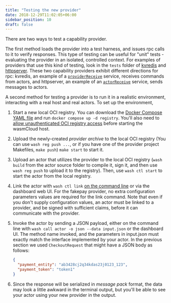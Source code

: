 ```yaml
---
title: "Testing the new provider"
date: 2018-12-29T11:02:05+06:00
sidebar_position: 10
draft: false
---
```


There are two ways to test a capability provider.

The first method loads the provider into a test harness, and issues rpc calls to it to verify responses. This type of testing can be useful for "unit" tests - evaluating the provider in an isolated, controlled context. For examples of providers that use this kind of testing, look in the `tests` folder of [kvredis](https://github.com/wasmCloud/capability-providers/tree/main/kvredis) and [httpserver](https://github.com/wasmCloud/capability-providers/tree/main/httpserver-rs). These two capability providers exhibit different directions for rpc: kvredis, an example of a [`providerReceive`](/docs/hosts/abis/wasmbus/interfaces/traits#wasmbus) service, receives commands from actors, and httpserver, an example of an [`actorReceive`](/docs/hosts/abis/wasmbus/interfaces/traits#wasmbus) service, sends messages to actors.

A second method for testing a provider is to run it in a realistic environment, interacting with a real host and real actors. To set up the environment,

1. Start a new local OCI registry. You can download the [Docker Compose YAML file](https://github.com/wasmCloud/examples/blob/main/docker/docker-compose.yml) and run `docker compose up -d registry`. You'll also need to [allow unauthenticated OCI registry access](/docs/fundamentals/workflow/#allowing-unauthenticated-oci-registry-access) before starting the wasmCloud host.

2. Upload the newly-created _provider archive_ to the local OCI registry (You can use `wash reg push ...`, or if you have one of the provider project Makefiles, `make push`) `make start` to start it.

3. Upload an actor that utilizes the provider to the local OCI registry (`wash build` from the actor source folder to compile it, sign it, and then use `wash reg push` to upload it to the registry). Then, use `wash ctl start` to start the actor from the local registry.
4. Link the actor with `wash ctl link` [on the command line](/docs/fundamentals/actors/create-actor/run#add-a-link-definition) or via the dashboard web UI. For the fakepay provider, no extra configuration parameters values are required for the link command. Note that even if you don't supply configuration values, an actor must be linked to a provider, and be signed with sufficient claims, before it can communicate with the provider.

5. Invoke the actor by sending a JSON payload, either on the command line with `wash call actor -o json --data input.json` or the dashboard UI. The method name invoked, and the parameters in input.json must exactly match the interface implemented by your actor. In the previous section we used `CheckoutRequest` that might have a JSON body as follows:

   ```json
   {
     "payment_entity": "ab3428cj2q34kdas23j0123_123",
     "payment_token": "token1"
   }
   ```

6. Since the response will be serialized in _message pack_ format, the data may look a little awkward in the terminal output, but you'll be able to see your actor using your new provider in the output.

